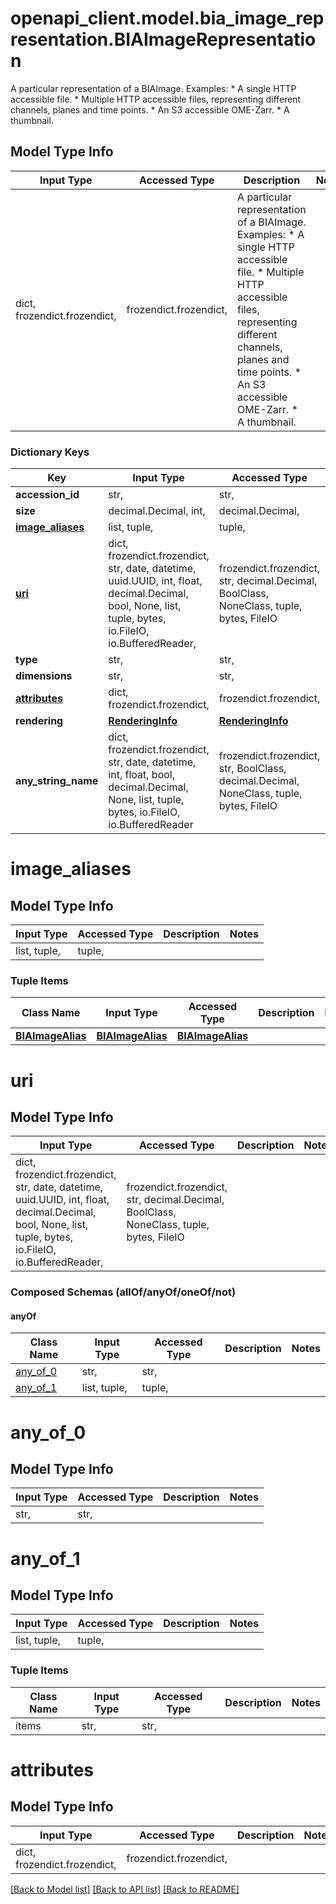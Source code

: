 # openapi_client.model.bia_image_representation.BIAImageRepresentation

A particular representation of a BIAImage. Examples:  * A single HTTP accessible file. * Multiple HTTP accessible files, representing different channels, planes and time points. * An S3 accessible OME-Zarr. * A thumbnail.

## Model Type Info
Input Type | Accessed Type | Description | Notes
------------ | ------------- | ------------- | -------------
dict, frozendict.frozendict,  | frozendict.frozendict,  | A particular representation of a BIAImage. Examples:  * A single HTTP accessible file. * Multiple HTTP accessible files, representing different channels, planes and time points. * An S3 accessible OME-Zarr. * A thumbnail. | 

### Dictionary Keys
Key | Input Type | Accessed Type | Description | Notes
------------ | ------------- | ------------- | ------------- | -------------
**accession_id** | str,  | str,  |  | 
**size** | decimal.Decimal, int,  | decimal.Decimal,  |  | 
**[image_aliases](#image_aliases)** | list, tuple,  | tuple,  |  | 
**[uri](#uri)** | dict, frozendict.frozendict, str, date, datetime, uuid.UUID, int, float, decimal.Decimal, bool, None, list, tuple, bytes, io.FileIO, io.BufferedReader,  | frozendict.frozendict, str, decimal.Decimal, BoolClass, NoneClass, tuple, bytes, FileIO |  | 
**type** | str,  | str,  |  | [optional] 
**dimensions** | str,  | str,  |  | [optional] 
**[attributes](#attributes)** | dict, frozendict.frozendict,  | frozendict.frozendict,  |  | [optional] 
**rendering** | [**RenderingInfo**](RenderingInfo.md) | [**RenderingInfo**](RenderingInfo.md) |  | [optional] 
**any_string_name** | dict, frozendict.frozendict, str, date, datetime, int, float, bool, decimal.Decimal, None, list, tuple, bytes, io.FileIO, io.BufferedReader | frozendict.frozendict, str, BoolClass, decimal.Decimal, NoneClass, tuple, bytes, FileIO | any string name can be used but the value must be the correct type | [optional]

# image_aliases

## Model Type Info
Input Type | Accessed Type | Description | Notes
------------ | ------------- | ------------- | -------------
list, tuple,  | tuple,  |  | 

### Tuple Items
Class Name | Input Type | Accessed Type | Description | Notes
------------- | ------------- | ------------- | ------------- | -------------
[**BIAImageAlias**](BIAImageAlias.md) | [**BIAImageAlias**](BIAImageAlias.md) | [**BIAImageAlias**](BIAImageAlias.md) |  | 

# uri

## Model Type Info
Input Type | Accessed Type | Description | Notes
------------ | ------------- | ------------- | -------------
dict, frozendict.frozendict, str, date, datetime, uuid.UUID, int, float, decimal.Decimal, bool, None, list, tuple, bytes, io.FileIO, io.BufferedReader,  | frozendict.frozendict, str, decimal.Decimal, BoolClass, NoneClass, tuple, bytes, FileIO |  | 

### Composed Schemas (allOf/anyOf/oneOf/not)
#### anyOf
Class Name | Input Type | Accessed Type | Description | Notes
------------- | ------------- | ------------- | ------------- | -------------
[any_of_0](#any_of_0) | str,  | str,  |  | 
[any_of_1](#any_of_1) | list, tuple,  | tuple,  |  | 

# any_of_0

## Model Type Info
Input Type | Accessed Type | Description | Notes
------------ | ------------- | ------------- | -------------
str,  | str,  |  | 

# any_of_1

## Model Type Info
Input Type | Accessed Type | Description | Notes
------------ | ------------- | ------------- | -------------
list, tuple,  | tuple,  |  | 

### Tuple Items
Class Name | Input Type | Accessed Type | Description | Notes
------------- | ------------- | ------------- | ------------- | -------------
items | str,  | str,  |  | 

# attributes

## Model Type Info
Input Type | Accessed Type | Description | Notes
------------ | ------------- | ------------- | -------------
dict, frozendict.frozendict,  | frozendict.frozendict,  |  | 

[[Back to Model list]](../../README.md#documentation-for-models) [[Back to API list]](../../README.md#documentation-for-api-endpoints) [[Back to README]](../../README.md)

